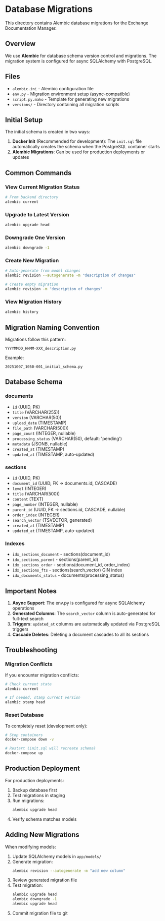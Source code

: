 # Database Migrations

This directory contains Alembic database migrations for the Exchange Documentation Manager.

## Overview

We use **Alembic** for database schema version control and migrations. The migration system is configured for async SQLAlchemy with PostgreSQL.

## Files

- `alembic.ini` - Alembic configuration file
- `env.py` - Migration environment setup (async-compatible)
- `script.py.mako` - Template for generating new migrations
- `versions/` - Directory containing all migration scripts

## Initial Setup

The initial schema is created in two ways:

1. **Docker Init** (Recommended for development): The `init.sql` file automatically creates the schema when the PostgreSQL container starts
2. **Alembic Migrations**: Can be used for production deployments or updates

## Common Commands

### View Current Migration Status
```bash
# From backend directory
alembic current
```

### Upgrade to Latest Version
```bash
alembic upgrade head
```

### Downgrade One Version
```bash
alembic downgrade -1
```

### Create New Migration
```bash
# Auto-generate from model changes
alembic revision --autogenerate -m "description of changes"

# Create empty migration
alembic revision -m "description of changes"
```

### View Migration History
```bash
alembic history
```

## Migration Naming Convention

Migrations follow this pattern:
```
YYYYMMDD_HHMM-XXX_description.py
```

Example:
```
20251007_1050-001_initial_schema.py
```

## Database Schema

### documents
- `id` (UUID, PK)
- `title` (VARCHAR(255))
- `version` (VARCHAR(50))
- `upload_date` (TIMESTAMP)
- `file_path` (VARCHAR(500))
- `page_count` (INTEGER, nullable)
- `processing_status` (VARCHAR(50), default: 'pending')
- `metadata` (JSONB, nullable)
- `created_at` (TIMESTAMP)
- `updated_at` (TIMESTAMP, auto-updated)

### sections
- `id` (UUID, PK)
- `document_id` (UUID, FK -> documents.id, CASCADE)
- `level` (INTEGER)
- `title` (VARCHAR(500))
- `content` (TEXT)
- `page_number` (INTEGER, nullable)
- `parent_id` (UUID, FK -> sections.id, CASCADE, nullable)
- `order_index` (INTEGER)
- `search_vector` (TSVECTOR, generated)
- `created_at` (TIMESTAMP)
- `updated_at` (TIMESTAMP, auto-updated)

### Indexes
- `idx_sections_document` - sections(document_id)
- `idx_sections_parent` - sections(parent_id)
- `idx_sections_order` - sections(document_id, order_index)
- `idx_sections_fts` - sections(search_vector) GIN index
- `idx_documents_status` - documents(processing_status)

## Important Notes

1. **Async Support**: The env.py is configured for async SQLAlchemy operations
2. **Generated Columns**: The `search_vector` column is auto-generated for full-text search
3. **Triggers**: `updated_at` columns are automatically updated via PostgreSQL triggers
4. **Cascade Deletes**: Deleting a document cascades to all its sections

## Troubleshooting

### Migration Conflicts
If you encounter migration conflicts:
```bash
# Check current state
alembic current

# If needed, stamp current version
alembic stamp head
```

### Reset Database
To completely reset (development only):
```bash
# Stop containers
docker-compose down -v

# Restart (init.sql will recreate schema)
docker-compose up
```

## Production Deployment

For production deployments:

1. Backup database first
2. Test migrations in staging
3. Run migrations:
   ```bash
   alembic upgrade head
   ```
4. Verify schema matches models

## Adding New Migrations

When modifying models:

1. Update SQLAlchemy models in `app/models/`
2. Generate migration:
   ```bash
   alembic revision --autogenerate -m "add new column"
   ```
3. Review generated migration file
4. Test migration:
   ```bash
   alembic upgrade head
   alembic downgrade -1
   alembic upgrade head
   ```
5. Commit migration file to git
